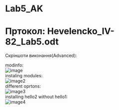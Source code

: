 # Lab5_AK
# Пртокол: Hevelencko_IV-82_Lab5.odt
Скріншоти виконання(Advanced):

modinfo:  
![image](https://user-images.githubusercontent.com/31134655/102011882-ce6ea300-3d4f-11eb-8454-db2731646bd6.png)  
instaling modules:  
![image2](https://user-images.githubusercontent.com/31134655/102011889-d4fd1a80-3d4f-11eb-9494-65ad77ac0231.png)  
different oprtons:  
![image3](https://user-images.githubusercontent.com/31134655/102011894-dd555580-3d4f-11eb-8df6-208b1393df51.png)  
installing hello2 without hello1:  
![image4](https://user-images.githubusercontent.com/31134655/102011904-e3e3cd00-3d4f-11eb-97c1-8e902d97a4f3.png)   

